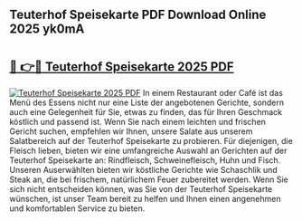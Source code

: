 ## Teuterhof Speisekarte PDF Download Online 2025 yk0mA

# <h2><a href="http://gcbo7p.nevu.top/?p=Teuterhof+Speisekarte">🔗 👉🔴 Teuterhof Speisekarte 2025 PDF</a></h2>

[![Teuterhof Speisekarte 2025 PDF](https://i.imgur.com/dBaPXMq.png)](http://gcbo7p.nevu.top/?p=Teuterhof+Speisekarte)
In einem Restaurant oder Café ist das Menü des Essens nicht nur eine Liste der angebotenen Gerichte, sondern auch eine Gelegenheit für Sie, etwas zu finden, das für Ihren Geschmack köstlich und passend ist. Wenn Sie nach einem leichten und frischen Gericht suchen, empfehlen wir Ihnen, unsere Salate aus unserem Salatbereich auf der Teuterhof Speisekarte zu probieren. Für diejenigen, die Fleisch lieben, bieten wir eine umfangreiche Auswahl an Gerichten auf der Teuterhof Speisekarte an: Rindfleisch, Schweinefleisch, Huhn und Fisch. Unseren Auserwählten bieten wir köstliche Gerichte wie Schaschlik und Steak an, die bei frischem, natürlichem Feuer zubereitet werden. Wenn Sie sich nicht entscheiden können, was Sie von der Teuterhof Speisekarte wünschen, ist unser Team bereit zu helfen und Ihnen einen angenehmen und komfortablen Service zu bieten.
